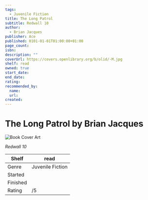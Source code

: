 ```yaml
---
tags:
  - Juvenile Fiction
title: The Long Patrol
subtitle: Redwall 10
author:
  - Brian Jacques
publisher: Ace
published: 0101-01-01T01:00:00+01:00
page_count:
isbn:
description: ""
coverUrl: https://covers.openlibrary.org/b/olid/-M.jpg
shelf: read
owned: true
start_date:
end_date:
rating:
recommended_by:
  name:
  url:
created:
---
```


# The Long Patrol by Brian Jacques

![Book Cover Art](https://covers.openlibrary.org/b/olid/-M.jpg)

_Redwall 10_

| Shelf | read |
| --- | --- |
| Genre | Juvenile Fiction |
| Started |  |
| Finished |  |
| Rating | /5 |

